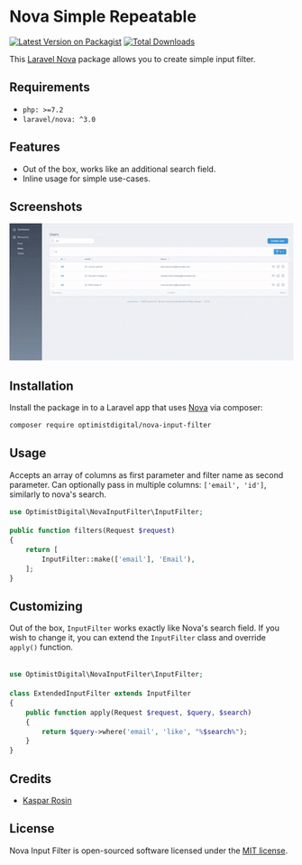 # Nova Simple Repeatable

[![Latest Version on Packagist](https://img.shields.io/packagist/v/optimistdigital/nova-input-filter.svg?style=flat-square)](https://packagist.org/packages/optimistdigital/nova-input-filter)
[![Total Downloads](https://img.shields.io/packagist/dt/optimistdigital/nova-input-filter.svg?style=flat-square)](https://packagist.org/packages/optimistdigital/nova-input-filter)

This [Laravel Nova](https://nova.laravel.com/) package allows you to create simple input filter.

## Requirements

- `php: >=7.2`
- `laravel/nova: ^3.0`

## Features

- Out of the box, works like an additional search field.
- Inline usage for simple use-cases.

## Screenshots

![Input filter](./docs/input-filter.gif)

## Installation

Install the package in to a Laravel app that uses [Nova](https://nova.laravel.com) via composer:

```bash
composer require optimistdigital/nova-input-filter
```

## Usage

Accepts an array of columns as first parameter and filter name as second parameter. Can optionally pass in multiple
columns: `['email', 'id']`, similarly to nova's search.

```php
use OptimistDigital\NovaInputFilter\InputFilter;

public function filters(Request $request)
{
    return [
        InputFilter::make(['email'], 'Email'),
    ];
}
```

## Customizing

Out of the box, `InputFilter` works exactly like Nova's search field. If you wish to change it, you can extend
the `InputFilter` class and override `apply()` function.

```php

use OptimistDigital\NovaInputFilter\InputFilter;

class ExtendedInputFilter extends InputFilter
{
    public function apply(Request $request, $query, $search)
    {
        return $query->where('email', 'like', "%$search%");
    }
}
```

## Credits

- [Kaspar Rosin](https://github.com/kasparrosin)

## License

Nova Input Filter is open-sourced software licensed under the [MIT license](LICENSE.md).
